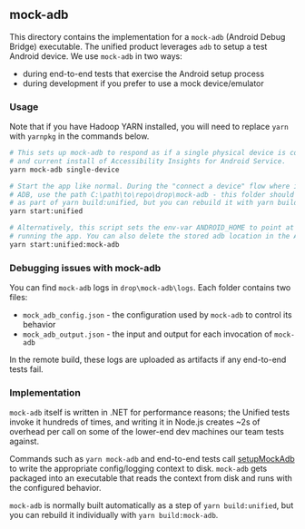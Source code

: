 <!--
Copyright (c) Microsoft Corporation. All rights reserved.
Licensed under the MIT License.
-->

## mock-adb

This directory contains the implementation for a `mock-adb` (Android Debug Bridge) executable. The unified product leverages `adb` to setup a test Android device. We use `mock-adb` in two ways:
* during end-to-end tests that exercise the Android setup process
* during development if you prefer to use a mock device/emulator

### Usage

Note that if you have Hadoop YARN installed, you will need to replace `yarn` with `yarnpkg` in the commands below.

```sh
# This sets up mock-adb to respond as if a single physical device is connected with a working
# and current install of Accessibility Insights for Android Service.
yarn mock-adb single-device

# Start the app like normal. During the "connect a device" flow where it asks you where to find
# ADB, use the path C:\path\to\repo\drop\mock-adb - this folder should have been produced already
# as part of yarn build:unified, but you can rebuild it with yarn build:mock-adb if necessary.
yarn start:unified

# Alternatively, this script sets the env-var ANDROID_HOME to point at drop\mock-adb\ when
# running the app. You can also delete the stored adb location in the Application tab of devtools.
yarn start:unified:mock-adb
```

### Debugging issues with mock-adb

You can find `mock-adb` logs in `drop\mock-adb\logs`. Each folder contains two files:
* `mock_adb_config.json` - the configuration used by `mock-adb` to control its behavior
* `mock_adb_output.json` - the input and output for each invocation of `mock-adb`

In the remote build, these logs are uploaded as artifacts if any end-to-end tests fail.

### Implementation

`mock-adb` itself is written in .NET for performance reasons; the Unified tests invoke it hundreds of times, and writing it in Node.js creates ~2s of overhead per call on some of the lower-end dev machines our team tests against.

Commands such as `yarn mock-adb` and end-to-end tests call [setupMockAdb](https://github.com/microsoft/accessibility-insights-web/blob/main/src/tests/miscellaneous/mock-adb/setup-mock-adb.js#L28) to write the appropriate config/logging context to disk. `mock-adb` gets packaged into an executable that reads the context from disk and runs with the configured behavior.

`mock-adb` is normally built automatically as a step of `yarn build:unified`, but you can rebuild it individually with `yarn build:mock-adb`.
